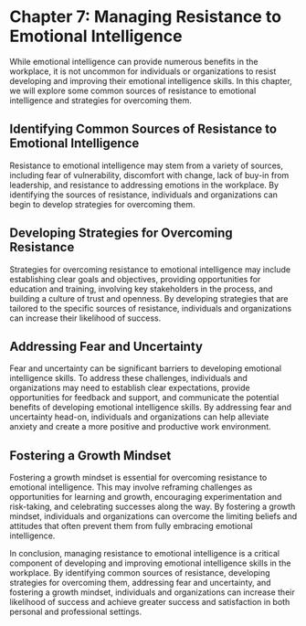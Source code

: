 Chapter 7: Managing Resistance to Emotional Intelligence
========================================================

While emotional intelligence can provide numerous benefits in the workplace, it is not uncommon for individuals or organizations to resist developing and improving their emotional intelligence skills. In this chapter, we will explore some common sources of resistance to emotional intelligence and strategies for overcoming them.

Identifying Common Sources of Resistance to Emotional Intelligence
------------------------------------------------------------------

Resistance to emotional intelligence may stem from a variety of sources, including fear of vulnerability, discomfort with change, lack of buy-in from leadership, and resistance to addressing emotions in the workplace. By identifying the sources of resistance, individuals and organizations can begin to develop strategies for overcoming them.

Developing Strategies for Overcoming Resistance
-----------------------------------------------

Strategies for overcoming resistance to emotional intelligence may include establishing clear goals and objectives, providing opportunities for education and training, involving key stakeholders in the process, and building a culture of trust and openness. By developing strategies that are tailored to the specific sources of resistance, individuals and organizations can increase their likelihood of success.

Addressing Fear and Uncertainty
-------------------------------

Fear and uncertainty can be significant barriers to developing emotional intelligence skills. To address these challenges, individuals and organizations may need to establish clear expectations, provide opportunities for feedback and support, and communicate the potential benefits of developing emotional intelligence skills. By addressing fear and uncertainty head-on, individuals and organizations can help alleviate anxiety and create a more positive and productive work environment.

Fostering a Growth Mindset
--------------------------

Fostering a growth mindset is essential for overcoming resistance to emotional intelligence. This may involve reframing challenges as opportunities for learning and growth, encouraging experimentation and risk-taking, and celebrating successes along the way. By fostering a growth mindset, individuals and organizations can overcome the limiting beliefs and attitudes that often prevent them from fully embracing emotional intelligence.

In conclusion, managing resistance to emotional intelligence is a critical component of developing and improving emotional intelligence skills in the workplace. By identifying common sources of resistance, developing strategies for overcoming them, addressing fear and uncertainty, and fostering a growth mindset, individuals and organizations can increase their likelihood of success and achieve greater success and satisfaction in both personal and professional settings.
